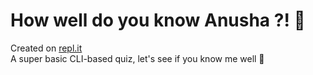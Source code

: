 # How well do you know Anusha ?! 👀
Created on [repl.it](https://replit.com/) <br />
A super basic CLI-based quiz, let's see if you know me well 🙂
